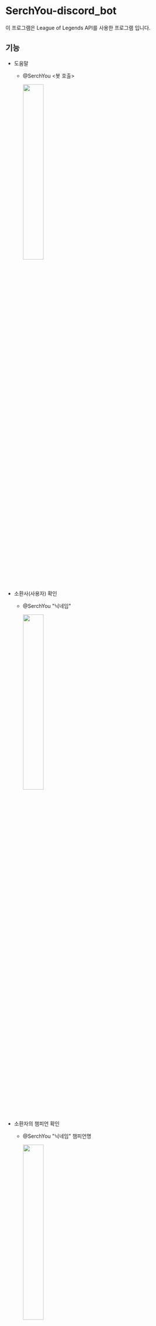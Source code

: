 # SerchYou-discord_bot

이 프로그램은 League of Legends API를 사용한 프로그램 입니다.

## 기능

* 도움말
    * @SerchYou <봇 호출>
    
       <img src="https://github.com/dlawhdgus/lol-discord-bot/blob/main/readme_img/%EB%8F%84%EC%9B%80%EB%A7%90.png" width="35%" height="35%">

* 소환사(사용자) 확인
   * @SerchYou "닉네임"

       <img src="https://github.com/dlawhdgus/lol-discord-bot/blob/main/readme_img/%EC%9C%A0%EC%A0%80%20%ED%94%84%EB%A1%9C%ED%95%84.png" width="35%" height="35%">

* 소환자의 챔피언 확인
    * @SerchYou "닉네임" 챔피언명

        <img src="https://github.com/dlawhdgus/lol-discord-bot/blob/main/readme_img/%EC%9C%A0%EC%A0%80%20%EC%B1%94%ED%94%BC%EC%96%B8%20%EC%A0%95%EB%B3%B4.png" width="35%" height="35%">
   
* 소환사 최근 10판 전적 확인
    * @SerchYou "닉네임" 전적

        <img src="https://github.com/dlawhdgus/lol-discord-bot/blob/main/readme_img/%EC%B5%9C%EA%B7%BC%20%EC%A0%84%EC%A0%81%2010%ED%8C%90.png" width="35%" height="35%">

* 두명의 소환사 승률 및 KDA(Kill+Assist / Death)확인
    * @SerchYout "닉네임" vs "닉네임"

        <img src="https://github.com/dlawhdgus/lol-discord-bot/blob/main/readme_img/%EC%9C%A0%EC%A0%80%20vs%20%EC%9C%A0%EC%A0%80.png" width="35%" height="35%">

* 다른 모든 에러 처리
    * 서버에러

        <img src="https://github.com/dlawhdgus/lol-discord-bot/blob/main/readme_img/servererror.png" width="35%" height="35%">
    * 챔피언이 없는 경우

        <img src="https://github.com/dlawhdgus/lol-discord-bot/blob/main/readme_img/%EC%97%86%EB%8A%94%20%EC%B1%94%ED%94%BC%EC%96%B8.png" width="35%" height="35%">
   * 사용자가 없을 경우
      
      <img src="https://github.com/dlawhdgus/lol-discord-bot/blob/main/readme_img/%EC%97%86%EB%8A%94%20%EC%86%8C%ED%99%98%EC%82%AC%20%EC%98%A4%EB%A5%98%20%EC%B2%B4%ED%81%AC.png" width="35%" height="35%">
